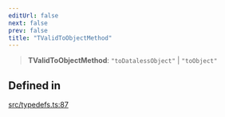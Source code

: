 ```yaml
---
editUrl: false
next: false
prev: false
title: "TValidToObjectMethod"
---
```


> **TValidToObjectMethod**: `"toDatalessObject"` \| `"toObject"`

## Defined in

[src/typedefs.ts:87](https://github.com/fabricjs/fabric.js/blob/8748628df7e9de00ba77413bfc3ad9e9fe9d4f30/src/typedefs.ts#L87)
